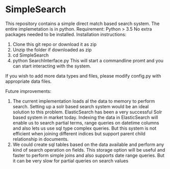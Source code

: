 # SimpleSearch
This repository contains a simple direct match based search system. The entire implemetation is in python. 
Requirement: Python > 3.5
No extra packages needed to be installed. 
Installation instructions:
1. Clone this git repo or download it as zip
2. Unzip the folder if downloaded as zip
3. cd SimpleSearch
4. python SearchInterface.py
This will start a commandline promt and you can start interacting with the system.

If you wish to add more data types and files, please modify config.py with appropriate data files.

Future improvements:
  1. The current implementation loads al the data to memory to perform search. Setting up a solr based search system would be an ideal solution to this problem. ElasticSearch has been a very successful Solr based system in market today. Indexing the data in ElasticSearch will enable us to search partial terms, range queries on datetime columns and also lets us use sql type complex queries. But this system is not efficient when joining different indices but support parent child relationship in documents.
  2. We could create sql tables based on the data available and perform any kind of search operation on fields. This storage option will be useful and faster to perform simple joins and also supports date range queries. But it can be very slow for partial queries on search values
